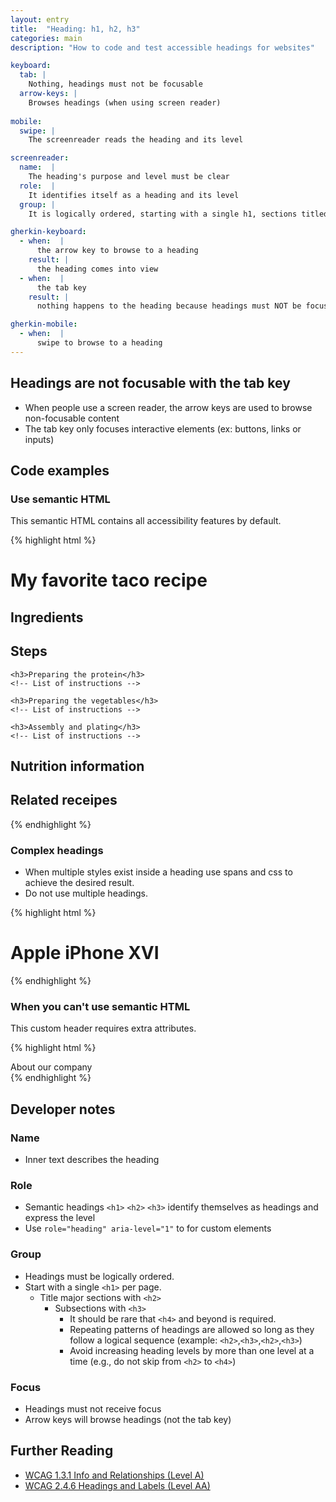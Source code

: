 ```yaml
---
layout: entry
title:  "Heading: h1, h2, h3"
categories: main
description: "How to code and test accessible headings for websites"

keyboard:
  tab: |
    Nothing, headings must not be focusable
  arrow-keys: |
    Browses headings (when using screen reader)
  
mobile:
  swipe: |
    The screenreader reads the heading and its level

screenreader:
  name:  |
    The heading's purpose and level must be clear
  role:  |
    It identifies itself as a heading and its level
  group: |
    It is logically ordered, starting with a single h1, sections titled by h2, and subsections with h3

gherkin-keyboard: 
  - when:  |
      the arrow key to browse to a heading
    result: |
      the heading comes into view
  - when:  |
      the tab key
    result: |
      nothing happens to the heading because headings must NOT be focusable

gherkin-mobile:
  - when:  |
      swipe to browse to a heading
---
```


## Headings are not focusable with the tab key

- When people use a screen reader, the arrow keys are used to browse non-focusable content
- The tab key only focuses interactive elements (ex: buttons, links or inputs)

## Code examples

### Use semantic HTML
This semantic HTML contains all accessibility features by default.

{% highlight html %}
<h1>My favorite taco recipe</h1>
  <!-- Author's entire life story 
   as it relates to tacos -->

  <h2>Ingredients</h2>
  <!-- List of ingredients -->

  <h2>Steps</h2>

    <h3>Preparing the protein</h3>
    <!-- List of instructions -->

    <h3>Preparing the vegetables</h3>
    <!-- List of instructions -->
    
    <h3>Assembly and plating</h3>
    <!-- List of instructions -->
  
  <h2>Nutrition information</h2>
  <!-- List of nutrition info -->
  
  <h2>Related receipes</h2>
  <!-- List of related recipes -->
{% endhighlight %}

### Complex headings

- When multiple styles exist inside a heading use spans and css to achieve the desired result.
- Do not use multiple headings.

{% highlight html %}
<h1>
  <span class="brand">Apple</span> 
  <span class="model">iPhone XVI</span> 
</h1>
{% endhighlight %}

### When you can't use semantic HTML

This custom header requires extra attributes.

{% highlight html %}
<div role="heading" aria-level="1">
  About our company
</div>
{% endhighlight %}

## Developer notes

### Name
- Inner text describes the heading

### Role
- Semantic headings `<h1>` `<h2>` `<h3>` identify themselves as headings and express the level
- Use `role="heading" aria-level="1"` to for custom elements

### Group
- Headings must be logically ordered.
- Start with a single `<h1>` per page.
  - Title major sections with `<h2>`
    - Subsections with `<h3>`
      - It should be rare that `<h4>` and beyond is required.
      - Repeating patterns of headings are allowed so long as they follow a logical sequence  (example: `<h2>`,`<h3>`,`<h2>`,`<h3>`)
      - Avoid increasing heading levels by more than one level at a time (e.g., do not skip from `<h2>` to `<h4>`)



### Focus
- Headings must not receive focus
- Arrow keys will browse headings (not the tab key)

## Further Reading
- [WCAG 1.3.1 Info and Relationships (Level A)](https://www.w3.org/WAI/WCAG22/Understanding/info-and-relationships)
- [WCAG 2.4.6 Headings and Labels (Level AA)](https://www.w3.org/WAI/WCAG22/Understanding/headings-and-labels)
